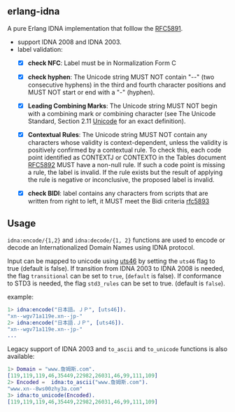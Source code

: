 ## erlang-idna

A pure Erlang IDNA implementation that folllow the [RFC5891](https://tools.ietf.org/html/rfc5891).

* support IDNA 2008 and IDNA 2003.
* label validation:
    - [x] **check NFC**: Label must be in Normalization Form C
    - [x] **check hyphen**: The Unicode string MUST NOT contain "--" (two consecutive hyphens) in
    the third and fourth character positions and MUST NOT start or end
    with a "-" (hyphen).
    - [x]  **Leading Combining Marks**: The Unicode string MUST NOT begin with a combining mark or combining character (see The Unicode Standard, Section 2.11 [Unicode](https://tools.ietf.org/html/rfc5891#ref-Unicode) for an  exact definition).
    - [x] **Contextual Rules**: The Unicode string MUST NOT contain any characters whose validity is
    context-dependent, unless the validity is positively confirmed by a contextual rule.  To check this, each code point identified as  CONTEXTJ or CONTEXTO in the Tables document [RFC5892](https://tools.ietf.org/html/rfc5892#section-2.7) MUST have a  non-null rule.  If such a code point is missing a rule, the label is  invalid.  If the rule exists but the result of applying the rule is  negative or inconclusive, the proposed label is invalid.
    - [x] **check BIDI**: label contains any characters from scripts that are
    written from right to left, it MUST meet the Bidi criteria  [rfc5893](https://tools.ietf.org/html/rfc5893)




## Usage



`idna:encode/{1,2}` and `idna:decode/{1, 2}` functions are used to encode or decode an Internationalized Domain
Names using IDNA protocol.

Input can be mapped to unicode using [uts46](https://unicode.org/reports/tr46/#Introduction)
by setting  the `uts46` flag to true (default is false). If transition from IDNA 2003 to
IDNA 2008 is needed, the flag `transitional` can be set to `true`, (`default` is false). If
conformance to STD3 is needed, the flag `std3_rules` can be set to true. (default is `false`).

example:

```erlang
1> idna:encode("日本語。ＪＰ", [uts46]).
"xn--wgv71a119e.xn--jp-"
2> idna:encode("日本語.ＪＰ", [uts46]).
"xn--wgv71a119e.xn--jp-"
...
```


Legacy support of IDNA 2003 and `to_ascii` and `to_unicode` functions is also available:


```erlang
1> Domain = "www.詹姆斯.com".
[119,119,119,46,35449,22982,26031,46,99,111,109]
2> Encoded =  idna:to_ascii("www.詹姆斯.com").
"www.xn--8ws00zhy3a.com"
3> idna:to_unicode(Encoded).
[119,119,119,46,35449,22982,26031,46,99,111,109]
```
